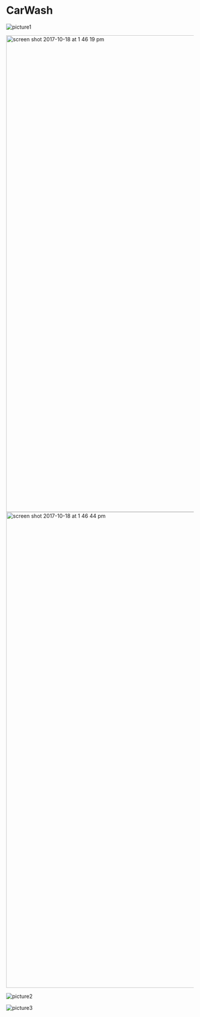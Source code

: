 # CarWash

![picture1](https://user-images.githubusercontent.com/16197563/31714663-c603722c-b409-11e7-8551-33f6445074e4.png)

<img width="1277" alt="screen shot 2017-10-18 at 1 46 19 pm" src="https://user-images.githubusercontent.com/16197563/31715102-326ed072-b40b-11e7-9e5b-e65c294ed992.png">

<img width="1275" alt="screen shot 2017-10-18 at 1 46 44 pm" src="https://user-images.githubusercontent.com/16197563/31715103-32919756-b40b-11e7-9d8a-1e777d1b791e.png">

![picture2](https://user-images.githubusercontent.com/16197563/31714668-c6eaf5c0-b409-11e7-8bd7-f301f60db6fc.png)

![picture3](https://user-images.githubusercontent.com/16197563/31714674-c851bbec-b409-11e7-9afc-462e09a8958d.png)
